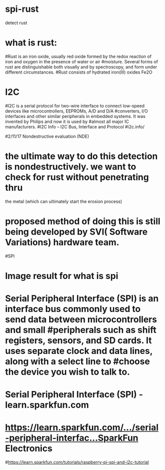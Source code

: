 # spi-rust
detect rust
# what is rust:   
#Rust is an iron oxide, usually red oxide formed by the redox reaction of iron and oxygen in the presence of water or air #moisture. Several forms of rust are distinguishable both visually and by spectroscopy, and form under different circumstances. #Rust consists of hydrated iron(III) oxides Fe2O
#  I2C
#I2C is a serial protocol for two-wire interface to connect low-speed devices like microcontrollers, EEPROMs, A/D and D/A #converters, I/O interfaces and other similar peripherals in embedded systems. It was invented by Philips and now it is used by #almost all major IC manufacturers.
#I2C Info – I2C Bus, Interface and Protocol
#i2c.info/

#2/11/17  Nondestructive evaluation (NDE) 
# the ultimate way to  do this detection is  nondestructively.   we want to check for rust without penetrating thru
the metal (which can ultimately start the erosion process)
# proposed method of doing this is still being developed   by    SVI( Software Variations) hardware team.



#SPI
#    Image result for what is spi
#    Serial Peripheral Interface (SPI) is an interface bus commonly used to send data between microcontrollers and small #peripherals such as shift registers, sensors, and SD cards. It uses separate clock and data lines, along with a select line to #choose the device you wish to talk to.
#    Serial Peripheral Interface (SPI) - learn.sparkfun.com


#    https://learn.sparkfun.com/.../serial-peripheral-interfac...SparkFun Electronics




#https://learn.sparkfun.com/tutorials/raspberry-pi-spi-and-i2c-tutorial
